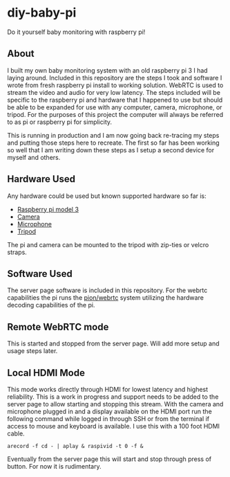 # diy-baby-pi
Do it yourself baby monitoring with raspberry pi!

## About

I built my own baby monitoring system with an old raspberry pi 3 I had laying around. Included in this repository are the steps
I took and software I wrote from fresh raspberry pi install to working solution. WebRTC is used to stream the video and audio for very low latency.
The steps included will be specific to the raspberry pi and hardware that I happened to use but should be able to be expanded
for use with any computer, camera, microphone, or tripod. For the purposes of this project the computer will always be referred
to as pi or raspberry pi for simplicity.

This is running in production and I am now going back re-tracing my steps and putting those steps here to recreate. The first so far has
been working so well that I am writing down these steps as I setup a second device for myself and others.

## Hardware Used

Any hardware could be used but known supported hardware so far is:

* [Raspberry pi model 3](https://www.raspberrypi.com/products/raspberry-pi-3-model-b-plus/)
* [Camera](https://www.amazon.com/dp/B07BK1QZ2L?psc=1&ref=ppx_yo2_dt_b_product_details)
* [Microphone](https://www.amazon.com/dp/B074BLM973?psc=1&ref=ppx_yo2_dt_b_product_details)
* [Tripod](https://www.amazon.com/AmazonBasics-Lightweight-Camera-Mount-Tripod/dp/B00XI87KV8/ref=psdc_499310_t1_B00009UT28)

The pi and camera can be mounted to the tripod with zip-ties or velcro straps.

## Software Used

The server page software is included in this repository. For the webrtc capabilities the pi runs the [pion/webrtc](https://github.com/pion/webrtc) system utilizing the hardware decoding capabilities of the pi.

## Remote WebRTC mode

This is started and stopped from the server page. Will add more setup and usage steps later.

## Local HDMI Mode

This mode works directly through HDMI for lowest latency and highest reliability. This is a work in progress and support needs to be added to the server page to allow starting and stopping this stream. With the camera and microphone plugged in and a display available on the HDMI port run the following command while logged in through SSH or from the terminal if access to mouse and keyboard is available. I use this with a 100 foot HDMI cable.

```
arecord -f cd - | aplay & raspivid -t 0 -f &
```

Eventually from the server page this will start and stop through press of button. For now it is rudimentary.
